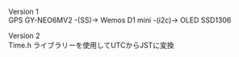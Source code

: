Version 1 <br>
GPS GY-NEO6MV2  -(SS)-> Wemos D1 mini -(i2c)-> OLED SSD1306 <br>

Version 2 <br>
Time.h ライブラリーを使用してUTCからJSTに変換 <br>
